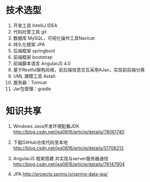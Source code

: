 # 技术选型
1. 开发工具 IntelliJ IDEA
2. 代码托管工具 git
3. 数据库 MySQL，可视化操作工具Navicat
4. 持久化框架 JPA
5. 后端框架 springboot
6. 前端框架 bootstrap 
7. 前端脚本语言 AngularJS 4.0 
7. 基于Restful架构风格，前后端信息交互采用AJax，实现前后端分离
8. UML 建模工具 Astah
9. 服务器：Tomcat
10. Jar包管理：gradle






# 知识共享

1. Windows Java开发环境配置JDK
http://blog.csdn.net/jxq0816/article/details/78061740

2. 下载GitHub仓库代码至本地
http://blog.csdn.net/jxq0816/article/details/51706212

3. AngularJS 框架搭建 并实现与server服务器通信
http://blog.csdn.net/jxq0816/article/details/78147904

4. JPA
http://projects.spring.io/spring-data-jpa/

